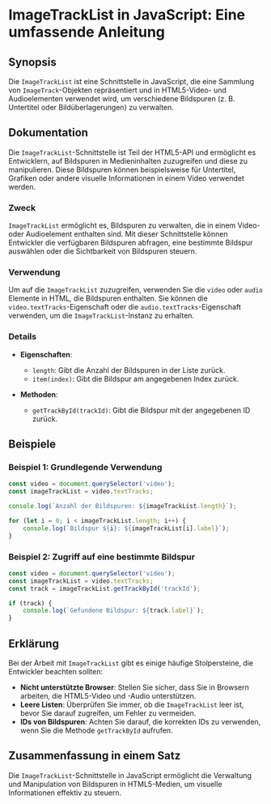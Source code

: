 <!--
Meta Description: # ImageTrackList in JavaScript: Eine umfassende Anleitung ## Synopsis Die `ImageTrackList` ist eine Schnittstelle in JavaScript, die eine Sammlung von...
Meta Keywords: die, imagetracklist, video, bildspuren, sie
-->

# ImageTrackList in JavaScript: Eine umfassende Anleitung

## Synopsis
Die `ImageTrackList` ist eine Schnittstelle in JavaScript, die eine Sammlung von `ImageTrack`-Objekten repräsentiert und in HTML5-Video- und Audioelementen verwendet wird, um verschiedene Bildspuren (z. B. Untertitel oder Bildüberlagerungen) zu verwalten.

## Dokumentation
Die `ImageTrackList`-Schnittstelle ist Teil der HTML5-API und ermöglicht es Entwicklern, auf Bildspuren in Medieninhalten zuzugreifen und diese zu manipulieren. Diese Bildspuren können beispielsweise für Untertitel, Grafiken oder andere visuelle Informationen in einem Video verwendet werden.

### Zweck
`ImageTrackList` ermöglicht es, Bildspuren zu verwalten, die in einem Video- oder Audioelement enthalten sind. Mit dieser Schnittstelle können Entwickler die verfügbaren Bildspuren abfragen, eine bestimmte Bildspur auswählen oder die Sichtbarkeit von Bildspuren steuern.

### Verwendung
Um auf die `ImageTrackList` zuzugreifen, verwenden Sie die `video` oder `audio` Elemente in HTML, die Bildspuren enthalten. Sie können die `video.textTracks`-Eigenschaft oder die `audio.textTracks`-Eigenschaft verwenden, um die `ImageTrackList`-Instanz zu erhalten.

### Details
- **Eigenschaften**:
  - `length`: Gibt die Anzahl der Bildspuren in der Liste zurück.
  - `item(index)`: Gibt die Bildspur am angegebenen Index zurück.
  
- **Methoden**: 
  - `getTrackById(trackId)`: Gibt die Bildspur mit der angegebenen ID zurück.

## Beispiele

### Beispiel 1: Grundlegende Verwendung
```javascript
const video = document.querySelector('video');
const imageTrackList = video.textTracks;

console.log(`Anzahl der Bildspuren: ${imageTrackList.length}`);

for (let i = 0; i < imageTrackList.length; i++) {
    console.log(`Bildspur ${i}: ${imageTrackList[i].label}`);
}
```

### Beispiel 2: Zugriff auf eine bestimmte Bildspur
```javascript
const video = document.querySelector('video');
const imageTrackList = video.textTracks;
const track = imageTrackList.getTrackById('trackId');

if (track) {
    console.log(`Gefundene Bildspur: ${track.label}`);
}
```

## Erklärung
Bei der Arbeit mit `ImageTrackList` gibt es einige häufige Stolpersteine, die Entwickler beachten sollten:

- **Nicht unterstützte Browser**: Stellen Sie sicher, dass Sie in Browsern arbeiten, die HTML5-Video und -Audio unterstützen.
- **Leere Listen**: Überprüfen Sie immer, ob die `ImageTrackList` leer ist, bevor Sie darauf zugreifen, um Fehler zu vermeiden.
- **IDs von Bildspuren**: Achten Sie darauf, die korrekten IDs zu verwenden, wenn Sie die Methode `getTrackById` aufrufen.

## Zusammenfassung in einem Satz
Die `ImageTrackList`-Schnittstelle in JavaScript ermöglicht die Verwaltung und Manipulation von Bildspuren in HTML5-Medien, um visuelle Informationen effektiv zu steuern.